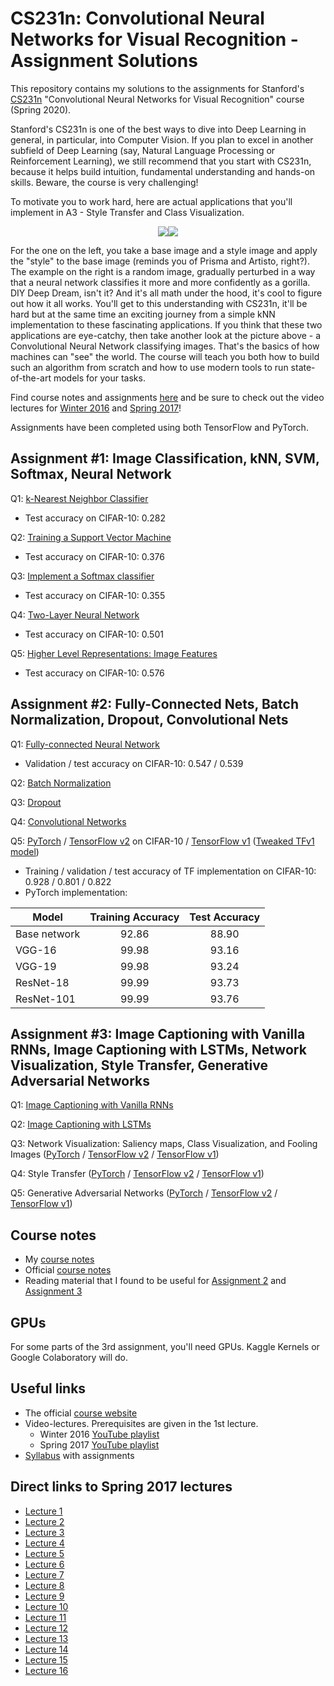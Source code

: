 # CS231n: Convolutional Neural Networks for Visual Recognition - Assignment Solutions

This repository contains my solutions to the assignments for Stanford's [CS231n](http://cs231n.stanford.edu/) "Convolutional Neural Networks for Visual Recognition" course (Spring 2020).

Stanford's CS231n is one of the best ways to dive into Deep Learning in general, in particular, into Computer Vision. If you plan to excel in another subfield of Deep Learning (say, Natural Language Processing or Reinforcement Learning), we still recommend that you start with CS231n, because it helps build intuition, fundamental understanding and hands-on skills. Beware, the course is very challenging! 

To motivate you to work hard, here are actual applications that you'll implement in A3 - Style Transfer and Class Visualization. 

<p align=center><img src=https://habrastorage.org/webt/ik/ny/o4/iknyo4fnkbokzoavq6nlsuitc6y.png align=center /><img src=https://habrastorage.org/webt/8t/go/qa/8tgoqaoa1vwmiuagfkx0i4nkjmm.png align=center /></p>

For the one on the left, you take a base image and a style image and apply the "style" to the base image (reminds you of Prisma and Artisto, right?). The example on the right is a random image, gradually perturbed in a way that a neural network classifies it more and more confidently as a gorilla. DIY Deep Dream, isn't it? And it's all math under the hood, it's cool to figure out how it all works. You'll get to this understanding with CS231n, it'll be hard but at the same time an exciting journey from a simple kNN implementation to these fascinating applications. If you think that these two applications are eye-catchy, then take another look at the picture above - a Convolutional Neural Network classifying images. That's the basics of how machines can "see" the world. The course will teach you both how to build such an algorithm from scratch and how to use modern tools to run state-of-the-art models for your tasks. 

Find course notes and assignments [here](http://cs231n.github.io) and be sure to check out the video lectures for [Winter 2016](https://www.youtube.com/playlist?list=PLkt2uSq6rBVctENoVBg1TpCC7OQi31AlC) and [Spring 2017](https://www.youtube.com/playlist?list=PLC1qU-LWwrF64f4QKQT-Vg5Wr4qEE1Zxk)!

Assignments have been completed using both TensorFlow and PyTorch.

## Assignment #1: Image Classification, kNN, SVM, Softmax, Neural Network
Q1: [k-Nearest Neighbor Classifier](assignment1/knn.ipynb)
- Test accuracy on CIFAR-10: 0.282

Q2: [Training a Support Vector Machine](assignment1/svm.ipynb)
- Test accuracy on CIFAR-10: 0.376

Q3: [Implement a Softmax classifier](assignment1/softmax.ipynb)
- Test accuracy on CIFAR-10: 0.355

Q4: [Two-Layer Neural Network](assignment1/two_layer_net.ipynb)
- Test accuracy on CIFAR-10: 0.501

Q5: [Higher Level Representations: Image Features](assignment1/features.ipynb)
- Test accuracy on CIFAR-10: 0.576

## Assignment #2: Fully-Connected Nets, Batch Normalization, Dropout, Convolutional Nets
Q1: [Fully-connected Neural Network](assignment2/FullyConnectedNets.ipynb)
- Validation / test accuracy on CIFAR-10: 0.547 / 0.539

Q2: [Batch Normalization](assignment2/BatchNormalization.ipynb)

Q3: [Dropout](assignment2/Dropout.ipynb)

Q4: [Convolutional Networks](assignment2/ConvolutionalNetworks.ipynb)

Q5: [PyTorch](assignment2/PyTorch.ipynb) / [TensorFlow v2](assignment2/TensorFlow.ipynb) on CIFAR-10 / [TensorFlow v1](assignment2/TensorFlow_v1.ipynb) ([Tweaked TFv1 model](assignment2/TensorFlow_Tweaked_Model_v1.ipynb))
- Training / validation / test accuracy of TF implementation on CIFAR-10: 0.928 / 0.801 / 0.822
- PyTorch implementation:

| Model       | Training Accuracy | Test Accuracy |
| ----------- |:-----------------:| :------------:|
| Base network | 92.86 | 88.90 |
| VGG-16  | 99.98  | 93.16 |
| VGG-19  | 99.98  | 93.24 |
| ResNet-18  | 99.99  | 93.73 |
| ResNet-101  | 99.99 | 93.76 |

## Assignment #3: Image Captioning with Vanilla RNNs, Image Captioning with LSTMs, Network Visualization, Style Transfer, Generative Adversarial Networks
Q1: [Image Captioning with Vanilla RNNs](assignment3/RNN_Captioning.ipynb)

Q2: [Image Captioning with LSTMs](assignment3/LSTM_Captioning.ipynb)

Q3: Network Visualization: Saliency maps, Class Visualization, and Fooling Images ([PyTorch](assignment3/NetworkVisualization-PyTorch.ipynb) / [TensorFlow v2](assignment3/NetworkVisualization-TensorFlow.ipynb) / [TensorFlow v1](assignment3/NetworkVisualization-TensorFlow_v1.ipynb))

Q4: Style Transfer ([PyTorch](assignment3/StyleTransfer-PyTorch.ipynb) / [TensorFlow v2](assignment3/StyleTransfer-TensorFlow.ipynb) / [TensorFlow v1](assignment3/StyleTransfer-TensorFlow_v1.ipynb))

Q5: Generative Adversarial Networks ([PyTorch](assignment3/Generative_Adversarial_Networks_PyTorch.ipynb) / [TensorFlow v2](assignment3/Generative_Adversarial_Networks_TF.ipynb) / [TensorFlow v1](assignment3/Generative_Adversarial_Networks_TF_v1.ipynb))

## Course notes
- My [course notes](https://github.com/amanchadha/stanford-cs231n-notes-2020/tree/master/notes)
- Official [course notes](https://cs231n.github.io/)
- Reading material that I found to be useful for [Assignment 2](assignment2/Reading%20material) and [Assignment 3](assignment3/Reading%20material)

## GPUs
For some parts of the 3rd assignment, you'll need GPUs. Kaggle Kernels or Google Colaboratory will do.

## Useful links
- The official [course website](http://cs231n.stanford.edu/) 
- Video-lectures. Prerequisites are given in the 1st lecture.
	- Winter 2016 [YouTube playlist](https://www.youtube.com/playlist?list=PLLvH2FwAQhnpj1WEB-jHmPuUeQ8mX-XXG)
	- Spring 2017 [YouTube playlist](https://goo.gl/pcj7c8)
- [Syllabus](http://cs231n.stanford.edu/syllabus.html) with assignments

## Direct links to Spring 2017 lectures
- [Lecture 1](https://www.youtube.com/watch?v=vT1JzLTH4G4&list=PL3FW7Lu3i5JvHM8ljYj-zLfQRF3EO8sYv)
- [Lecture 2](https://www.youtube.com/watch?v=OoUX-nOEjG0&list=PL3FW7Lu3i5JvHM8ljYj-zLfQRF3EO8sYv&index=2)
- [Lecture 3](https://www.youtube.com/watch?v=h7iBpEHGVNc&list=PL3FW7Lu3i5JvHM8ljYj-zLfQRF3EO8sYv&index=3) 
- [Lecture 4](https://www.youtube.com/watch?v=h7iBpEHGVNc&list=PL3FW7Lu3i5JvHM8ljYj-zLfQRF3EO8sYv&index=4)
- [Lecture 5](https://www.youtube.com/watch?v=bNb2fEVKeEo&list=PL3FW7Lu3i5JvHM8ljYj-zLfQRF3EO8sYv&index=5) 
- [Lecture 6](https://www.youtube.com/watch?v=wEoyxE0GP2M&index=6&list=PL3FW7Lu3i5JvHM8ljYj-zLfQRF3EO8sYv)
- [Lecture 7](https://www.youtube.com/watch?v=_JB0AO7QxSA&index=7&list=PL3FW7Lu3i5JvHM8ljYj-zLfQRF3EO8sYv) 
- [Lecture 8](https://www.youtube.com/watch?v=6SlgtELqOWc&index=8&list=PL3FW7Lu3i5JvHM8ljYj-zLfQRF3EO8sYv)
- [Lecture 9](https://www.youtube.com/watch?v=DAOcjicFr1Y&list=PL3FW7Lu3i5JvHM8ljYj-zLfQRF3EO8sYv&index=9) 
- [Lecture 10](https://www.youtube.com/watch?v=6niqTuYFZLQ&list=PL3FW7Lu3i5JvHM8ljYj-zLfQRF3EO8sYv&index=10)
- [Lecture 11](https://www.youtube.com/watch?v=nDPWywWRIRo&index=11&list=PL3FW7Lu3i5JvHM8ljYj-zLfQRF3EO8sYv) 
- [Lecture 12](https://www.youtube.com/watch?v=6wcs6szJWMY&list=PL3FW7Lu3i5JvHM8ljYj-zLfQRF3EO8sYv&index=12)
- [Lecture 13](https://www.youtube.com/watch?v=5WoItGTWV54&index=13&list=PL3FW7Lu3i5JvHM8ljYj-zLfQRF3EO8sYv) 
- [Lecture 14](https://www.youtube.com/watch?v=lvoHnicueoE&list=PL3FW7Lu3i5JvHM8ljYj-zLfQRF3EO8sYv&index=14)
- [Lecture 15](https://www.youtube.com/watch?v=eZdOkDtYMoo) 
- [Lecture 16](https://www.youtube.com/watch?v=CIfsB_EYsVI&list=PL3FW7Lu3i5JvHM8ljYj-zLfQRF3EO8sYv&index=16)
